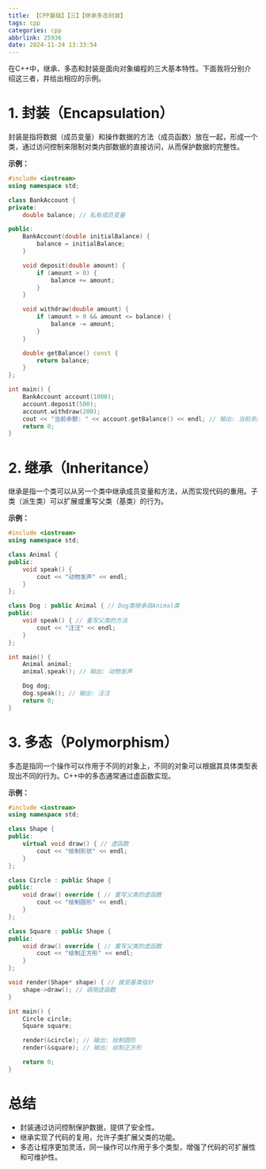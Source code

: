 ```yaml
---
title: 【CPP基础】【三】【继承多态封装】
tags: cpp
categories: cpp
abbrlink: 25936
date: 2024-11-24 13:33:54
---
```

在C++中，继承、多态和封装是面向对象编程的三大基本特性。下面我将分别介绍这三者，并给出相应的示例。

# 1. 封装（Encapsulation）

封装是指将数据（成员变量）和操作数据的方法（成员函数）放在一起，形成一个类，通过访问控制来限制对类内部数据的直接访问，从而保护数据的完整性。

**示例：**

```cpp
#include <iostream>
using namespace std;

class BankAccount {
private:
    double balance; // 私有成员变量

public:
    BankAccount(double initialBalance) {
        balance = initialBalance;
    }

    void deposit(double amount) {
        if (amount > 0) {
            balance += amount;
        }
    }

    void withdraw(double amount) {
        if (amount > 0 && amount <= balance) {
            balance -= amount;
        }
    }

    double getBalance() const {
        return balance;
    }
};

int main() {
    BankAccount account(1000);
    account.deposit(500);
    account.withdraw(200);
    cout << "当前余额: " << account.getBalance() << endl; // 输出: 当前余额: 1300
    return 0;
}
```

# 2. 继承（Inheritance）

继承是指一个类可以从另一个类中继承成员变量和方法，从而实现代码的重用。子类（派生类）可以扩展或重写父类（基类）的行为。

**示例：**

```cpp
#include <iostream>
using namespace std;

class Animal {
public:
    void speak() {
        cout << "动物发声" << endl;
    }
};

class Dog : public Animal { // Dog类继承自Animal类
public:
    void speak() { // 重写父类的方法
        cout << "汪汪" << endl;
    }
};

int main() {
    Animal animal;
    animal.speak(); // 输出: 动物发声

    Dog dog;
    dog.speak(); // 输出: 汪汪
    return 0;
}
```

# 3. 多态（Polymorphism）

多态是指同一个操作可以作用于不同的对象上，不同的对象可以根据其具体类型表现出不同的行为。C++中的多态通常通过虚函数实现。

**示例：**

```cpp
#include <iostream>
using namespace std;

class Shape {
public:
    virtual void draw() { // 虚函数
        cout << "绘制形状" << endl;
    }
};

class Circle : public Shape {
public:
    void draw() override { // 重写父类的虚函数
        cout << "绘制圆形" << endl;
    }
};

class Square : public Shape {
public:
    void draw() override { // 重写父类的虚函数
        cout << "绘制正方形" << endl;
    }
};

void render(Shape* shape) { // 接受基类指针
    shape->draw(); // 调用虚函数
}

int main() {
    Circle circle;
    Square square;

    render(&circle); // 输出: 绘制圆形
    render(&square); // 输出: 绘制正方形

    return 0;
}
```

# 总结

- 封装通过访问控制保护数据，提供了安全性。
- 继承实现了代码的复用，允许子类扩展父类的功能。
- 多态让程序更加灵活，同一操作可以作用于多个类型，增强了代码的可扩展性和可维护性。